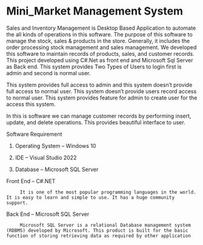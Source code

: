 # Mini_Market Management System

Sales and Inventory Management is Desktop Based Application to automate the all kinds of operations in this software. The purpose of this software to manage the stock, sales & products in the store. Generally, it includes the order processing stock management and sales management. We developed this software to maintain records of products, sales, and customer records. This project developed using C#.Net as front end and Microsoft Sql Server as Back end. This system provides Two Types of Users to login first is admin and second is normal user.

This system provides full access to admin and this system doesn’t provide full access to normal user. This system doesn’t provide users record access to normal user. This system provides feature for admin to create user for the access this system. 

In this is software we can manage customer records by performing insert, update, and delete operations. This provides beautiful interface to user.



Software Requirement 

1)    Operating System – Windows 10

2)   IDE – Visual Studio 2022

3)   Database – Microsoft SQL Server

Front End – C#.NET            

         It is one of the most popular programming languages in the world. It is easy to learn and simple to use. It has a huge community support.

Back End – Microsoft SQL Server


         Microsoft SQL Server is a relational Database management system (RDBMS) developed by Microsoft. This product is built for the basic function of storing retrieving data as required by other application
